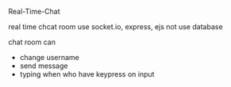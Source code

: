 Real-Time-Chat

real time chcat room use socket.io, express, ejs 
not use database

chat room can 
- change username
- send message
- typing when who have keypress on input
